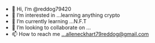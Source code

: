 - 👋 Hi, I’m @reddog79420
- 👀 I’m interested in ...learning anything crypto
- 🌱 I’m currently learning ...N.F.T
- 💞️ I’m looking to collaborate on ...
- 📫 How to reach me ...alleneckhart79reddog@gmail.com

<!---
reddog79420/reddog79420 is a ✨ special ✨ repository because its `README.md` (this file) appears on your GitHub profile.
You can click the Preview link to take a look at your changes.
--->
